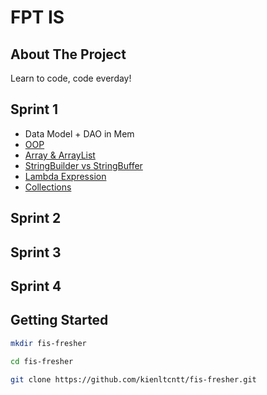# FPT IS 

<!-- ABOUT THE PROJECT -->
## About The Project
 Learn to code, code everday!

<!-- ROADMAP --> 
## Sprint 1
* Data Model + DAO in Mem
* [OOP](https://topdev.vn/blog/lap-trinh-huong-doi-tuong-oops-trong-java/)
* [Array & ArrayList](https://viettuts.vn/java-collection/su-khac-nhau-giua-array-voi-arraylist)
* [StringBuilder vs StringBuffer](https://viblo.asia/p/string-stringbuffer-va-stringbuilder-trong-java-vyDZOQg75wj)
* [Lambda Expression](https://viblo.asia/p/nam-ro-java-lambda-expression-cho-nguoi-moi-bat-dau-RQqKLNwbl7z)
* [Collections](https://dev.to/educative/what-are-java-collections-get-started-with-the-framework-1j8j)
## Sprint 2
## Sprint 3
## Sprint 4

<!-- GETTING STARTED -->
## Getting Started
  ```sh
  mkdir fis-fresher
  ```
  ```sh
  cd fis-fresher
  ```
  ```sh
  git clone https://github.com/kienltcntt/fis-fresher.git
  ```